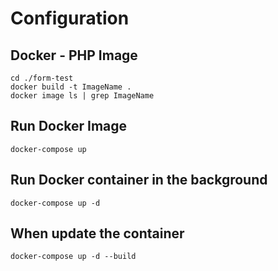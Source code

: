 # Configuration
## Docker - PHP Image

```
cd ./form-test
docker build -t ImageName .
docker image ls | grep ImageName
```

## Run Docker Image
```
docker-compose up
```

## Run Docker container in the background
```
docker-compose up -d
```

## When update the container
```
docker-compose up -d --build
```